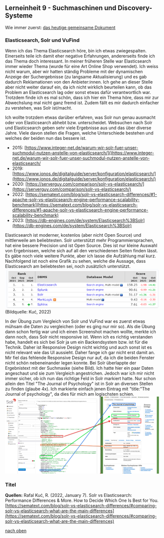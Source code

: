 ## Lerneinheit 9 - Suchmaschinen und Discovery-Systeme
Wie immer zuerst: [das heutige gemeinsame Dokument](https://pad.gwdg.de/F1wvRpdtR8-Mcv8so8NjUQ#)

### Elasticsearch, Solr und VuFind
Wenn ich das Thema Elasticsearch höre, bin ich etwas zwiegespalten. Einerseits teile ich damit eher negative Erfahrungen, andererseits finde ich das Thema doch interessant. In meiner früheren Stelle war Elasticsearch immer wieder Thema (wurde für eine Art Online Shop verwendet). Ich weiss nicht warum, aber wir hatten ständig Probleme mit der dynamischen Anzeige der Suchergebnisse (zu langsame Aktualisierung) und es gab dadurch Reklamationen von den Anbieter:innen. Ich gehe an dieser Stelle aber nicht weiter darauf ein, da ich nicht wirklich beurteilen kann, ob das Problem an Elasticsearch lag oder sonst etwas dafür verantwortlich war. Trotzdem finde ich es mal schön, dass ich hier ein Thema höre, dass mir zur Abwechslung mal nicht ganz fremd ist. Zudem fällt es mir dadurch einfacher zu verstehen, was Solr ist/macht.  

Ich wollte trotzdem etwas darüber erfahren, was Solr nun genau ausmacht oder von Elasticsearch abhebt bzw. unterscheidet. Websuchen nach Solr und Elasticsearch geben sehr viele Ergebnisse aus und das über diverse Jahre. Viele davon stellen die Fragen, welche Unterschiede bestehen und welches der beiden nun das bessere ist.  
* 2015: [https://www.integer-net.de/warum-wir-solr-fuer-unser-suchmodul-nutzen-anstelle-von-elasticsearch/]()https://www.integer-net.de/warum-wir-solr-fuer-unser-suchmodul-nutzen-anstelle-von-elasticsearch/
* 2019: [https://www.ionos.de/digitalguide/server/konfiguration/elasticsearch/](https://www.ionos.de/digitalguide/server/konfiguration/elasticsearch/)
* 2020: [https://serverguy.com/comparison/solr-vs-elasticsearch/](https://serverguy.com/comparison/solr-vs-elasticsearch/)
* 2022: [https://sematext.com/blog/solr-vs-elasticsearch-differences/#1-apache-solr-vs-elasticsearch-engine-performance-scalability-benchmark](https://sematext.com/blog/solr-vs-elasticsearch-differences/#1-apache-solr-vs-elasticsearch-engine-performance-scalability-benchmark)
* 2023: [https://db-engines.com/de/system/Elasticsearch%3BSolr](https://db-engines.com/de/system/Elasticsearch%3BSolr)

Elasticsearch ist moderner, kostenlos (aber nicht Open Source) und mittlerweile am beliebtesten. Solr unterstützt mehr Programmiersprachen, hat eine bessere Precision und ist Open Source. Dies ist nur kleine Auswahl von Ergebnissen, welche sich auf all den verschiedenen Seiten finden lässt. Es gäbe noch viele weitere Punkte, aber ich lasse die Aufzählung mal kurz. 
Nachfolgend ist noch eine Grafik zu sehen, welche die Aussage, dass Elasticsearch am beliebtesten sei, noch zusätzlich unterstützt.
![Beliebte Suchmaschinen](https://github.com/Sabs135/Lerntagebuch-BAIN/blob/main/img/beliebtheit.png?raw=true)  
(Bildquelle: Kuć, 2022)


In der Übung zum Vergleich von Solr und VuFind war es zuerst etwas mühsam die Daten zu vergleichen (oder es ging nur mir so). Als die Übung dann schon fertig war und ich einen Screenshot machen wollte, merkte ich dann noch, dass Solr nicht responsive ist. Wenn ich es richtig verstanden habe, handelt es sich bei Solr ja um ein Backendsystem bzw. ist für die Technik. Daher ist Responsive Design nicht wichtig und auch sonst ist es nicht relevant wie das UI aussieht. Daher fange ich gar nicht erst damit an. 
Mir fiel das fehlende Responsive Design nur auf, da ich die beiden Fenster nicht schön nebeneinander legen konnte. Bei Solr überlappte der Ergebnistext mit der Suchmaske (siehe Bild). Ich hatte hier ein paar Daten angeschaut und sie zum Vergleich angestrichen. Jedoch war ich mir nicht immer sicher, ob ich nun das richtige Feld in Solr markiert hatte. Nur schon allein den Titel "The Journal of Psychology" ist in Solr an diversen Stellen zu finden (glaube 4x). Ich markierte einfach jenen Eintrag mit "title:"The Journal of psychology", da dies für mich am logischsten schien. 
![Vergleich Solr und VuFind](https://github.com/Sabs135/Lerntagebuch-BAIN/blob/main/img/vrgl_solr_vufind.png?raw=true)

### Titel


**Quellen:**
Rafal Kuć, R. (2022, January 7). Solr vs Elasticsearch: Performance Differences & More. How to Decide Which One Is Best for You.[https://sematext.com/blog/solr-vs-elasticsearch-differences/#comparing-solr-vs-elasticsearch-what-are-the-main-differences](https://sematext.com/blog/solr-vs-elasticsearch-differences/#comparing-solr-vs-elasticsearch-what-are-the-main-differences)

[nach oben](#lerneinheit-8---suchmaschinen-und-discovery-systeme)
